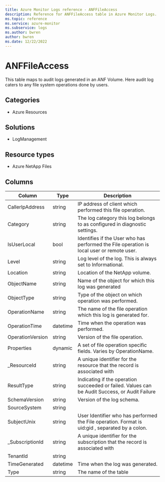 ```yaml
---
title: Azure Monitor Logs reference - ANFFileAccess
description: Reference for ANFFileAccess table in Azure Monitor Logs.
ms.topic: reference
ms.service: azure-monitor
ms.subservice: logs
ms.author: bwren
author: bwren
ms.date: 12/22/2022
---
```


# ANFFileAccess

 This table maps to audit logs generated in an ANF Volume. Here audit log caters to any file system operations done by users.

## Categories

- Azure Resources
## Solutions

- LogManagement
## Resource types

- Azure NetApp Files




## Columns

| Column | Type | Description |
| --- | --- | --- |
| CallerIpAddress | string | IP address of client which performed this file operation. |
| Category | string | The log category this log belongs to as configured in diagnostic settings. |
| IsUserLocal | bool | Identifies if the User who has performed the File operation is local user or remote user. |
| Level | string | Log level of the log. This is always set to Informational. |
| Location | string | Location of the NetApp volume. |
| ObjectName | string | Name of the object for which this log was generated |
| ObjectType | string | Type of the object on which operation was performed. |
| OperationName | string | The name of the file operation which this log is generated for. |
| OperationTime | datetime | Time when the operation was performed. |
| OperationVersion | string | Version of the file operation. |
| Properties | dynamic | A set of file operation specific fields. Varies by OperationName. |
| _ResourceId | string | A unique identifier for the resource that the record is associated with |
| ResultType | string | Indicating if the operation succeeded or failed. Values can be Audit Success, or Audit Failure |
| SchemaVersion | string | Version of the log schema. |
| SourceSystem | string |  |
| SubjectUnix | string | User Identifier who has performed the File operation. Format is uid:gid , separated by a colon. |
| _SubscriptionId | string | A unique identifier for the subscription that the record is associated with |
| TenantId | string |  |
| TimeGenerated | datetime | Time when the log was generated. |
| Type | string | The name of the table |
